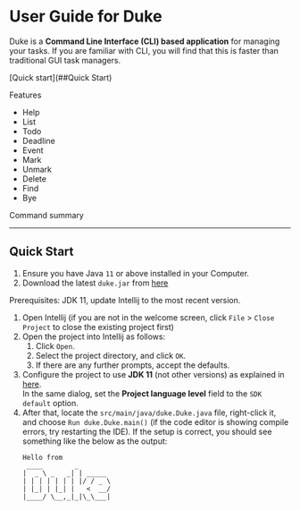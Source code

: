 # User Guide for Duke

Duke is a **Command Line Interface (CLI) based application** for managing your tasks. If you are familiar with CLI, 
you will find that this is faster than traditional GUI task managers.

[Quick start](##Quick Start)

Features
- Help
- List
- Todo
- Deadline
- Event
- Mark
- Unmark
- Delete
- Find
- Bye

Command summary

---

## Quick Start
1. Ensure you have Java `11` or above installed in your Computer.
2. Download the latest `duke.jar` from [here](https://github.com/Bacon-Strips/ip/releases)

Prerequisites: JDK 11, update Intellij to the most recent version.

1. Open Intellij (if you are not in the welcome screen, click `File` > `Close Project` to close the existing project first)
1. Open the project into Intellij as follows:
   1. Click `Open`.
   1. Select the project directory, and click `OK`.
   1. If there are any further prompts, accept the defaults.
1. Configure the project to use **JDK 11** (not other versions) as explained in [here](https://www.jetbrains.com/help/idea/sdk.html#set-up-jdk).<br>
   In the same dialog, set the **Project language level** field to the `SDK default` option.
3. After that, locate the `src/main/java/duke.Duke.java` file, right-click it, and choose `Run duke.Duke.main()` (if the code editor is showing compile errors, try restarting the IDE). If the setup is correct, you should see something like the below as the output:
   ```
   Hello from
    ____        _        
   |  _ \ _   _| | _____ 
   | | | | | | | |/ / _ \
   | |_| | |_| |   <  __/
   |____/ \__,_|_|\_\___|
   ```

